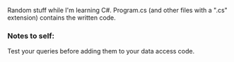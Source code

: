 Random stuff while I'm learning C#. Program.cs (and other files with a ".cs" extension) contains the written code.

### Notes to self:
Test your queries before adding them to your data access code.
